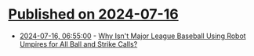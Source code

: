 # [Published on 2024-07-16](index.md)

* [2024-07-16, 06:55:00](https://soylentnews.org/article.pl?sid=24/07/15/0418211&from=rss) - [Why Isn't Major League Baseball Using Robot Umpires for All Ball and Strike Calls?](https://soylentnews.org/article.pl?sid=24/07/15/0418211&from=rss)

